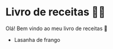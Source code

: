 # Livro de receitas :man_cook:

Olá! Bem vindo ao meu livro de receitas :wave:

- Lasanha de frango
